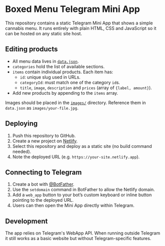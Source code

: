 # Boxed Menu Telegram Mini App

This repository contains a static Telegram Mini App that shows a simple cannabis menu. It runs entirely with plain HTML, CSS and JavaScript so it can be hosted on any static site host.

## Editing products
- All menu data lives in [`data.json`](data.json).
- `categories` hold the list of available sections.
- `items` contain individual products. Each item has:
  - `id`: unique slug used in URLs.
  - `categoryId`: must match one of the category `id`s.
  - `title`, `image`, `description` and `prices` (array of `{label, amount}`).
- Add new products by appending to the `items` array.

Images should be placed in the [`images/`](images) directory. Reference them in `data.json` as `images/your-file.jpg`.

## Deploying
1. Push this repository to GitHub.
2. Create a new project on [Netlify](https://www.netlify.com/).
3. Select this repository and deploy as a static site (no build command needed).
4. Note the deployed URL (e.g. `https://your-site.netlify.app`).

## Connecting to Telegram
1. Create a bot with [@BotFather](https://t.me/BotFather).
2. Use the `setdomain` command in BotFather to allow the Netlify domain.
3. Add a `web_app` button to your bot’s custom keyboard or inline button pointing to the deployed URL.
4. Users can then open the Mini App directly within Telegram.

## Development
The app relies on Telegram's WebApp API. When running outside Telegram it still works as a basic website but without Telegram-specific features.
